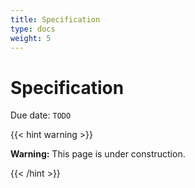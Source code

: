 ```yaml
---
title: Specification
type: docs
weight: 5
---
```


# **Specification**

Due date: `TODO`

{{< hint warning >}}

**Warning:** This page is under construction.

{{< /hint >}}
